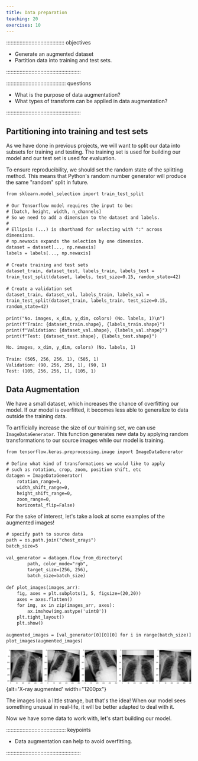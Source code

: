 ```yaml
---
title: Data preparation
teaching: 20
exercises: 10
---
```


::::::::::::::::::::::::::::::::::::::: objectives

- Generate an augmented dataset
- Partition data into training and test sets.

::::::::::::::::::::::::::::::::::::::::::::::::::

:::::::::::::::::::::::::::::::::::::::: questions

- What is the purpose of data augmentation?
- What types of transform can be applied in data augmentation?

::::::::::::::::::::::::::::::::::::::::::::::::::

## Partitioning into training and test sets

As we have done in previous projects, we will want to split our data into subsets for training and testing. The training set is used for building our model and our test set is used for evaluation.

To ensure reproducibility, we should set the random state of the splitting method. This means that Python's random number generator will produce the same "random" split in future.

```python, python
from sklearn.model_selection import train_test_split

# Our Tensorflow model requires the input to be:
# [batch, height, width, n_channels]
# So we need to add a dimension to the dataset and labels.
# 
# Ellipsis (...) is shorthand for selecting with ":" across dimensions. 
# np.newaxis expands the selection by one dimension.
dataset = dataset[..., np.newaxis]
labels = labels[..., np.newaxis]

# Create training and test sets
dataset_train, dataset_test, labels_train, labels_test = train_test_split(dataset, labels, test_size=0.15, random_state=42)

# Create a validation set
dataset_train, dataset_val, labels_train, labels_val = train_test_split(dataset_train, labels_train, test_size=0.15, random_state=42)

print("No. images, x_dim, y_dim, colors) (No. labels, 1)\n")
print(f"Train: {dataset_train.shape}, {labels_train.shape}")
print(f"Validation: {dataset_val.shape}, {labels_val.shape}")
print(f"Test: {dataset_test.shape}, {labels_test.shape}")
```

```output
No. images, x_dim, y_dim, colors) (No. labels, 1)

Train: (505, 256, 256, 1), (505, 1)
Validation: (90, 256, 256, 1), (90, 1)
Test: (105, 256, 256, 1), (105, 1)
```

## Data Augmentation

We have a small dataset, which increases the chance of overfitting our model. If our model is overfitted, it becomes less able to generalize to data outside the training data.

To artificially increase the size of our training set, we can use `ImageDataGenerator`. This function generates new data by applying random transformations to our source images while our model is training.

```python, python
from tensorflow.keras.preprocessing.image import ImageDataGenerator

# Define what kind of transformations we would like to apply
# such as rotation, crop, zoom, position shift, etc
datagen = ImageDataGenerator(
    rotation_range=0,
    width_shift_range=0,
    height_shift_range=0,
    zoom_range=0,
    horizontal_flip=False)
```

For the sake of interest, let's take a look at some examples of the augmented images!

```python, python
# specify path to source data
path = os.path.join("chest_xrays")
batch_size=5

val_generator = datagen.flow_from_directory(
        path, color_mode="rgb",
        target_size=(256, 256),
        batch_size=batch_size)

def plot_images(images_arr):
    fig, axes = plt.subplots(1, 5, figsize=(20,20))
    axes = axes.flatten()
    for img, ax in zip(images_arr, axes):
        ax.imshow(img.astype('uint8'))
    plt.tight_layout()
    plt.show()

augmented_images = [val_generator[0][0][0] for i in range(batch_size)]
plot_images(augmented_images)
```

![](fig/xray_augmented.png){alt='X-ray augmented' width="1200px"}

The images look a little strange, but that's the idea! When our model sees something unusual in real-life, it will be better adapted to deal with it.

Now we have some data to work with, let's start building our model.



:::::::::::::::::::::::::::::::::::::::: keypoints

- Data augmentation can help to avoid overfitting.

::::::::::::::::::::::::::::::::::::::::::::::::::


